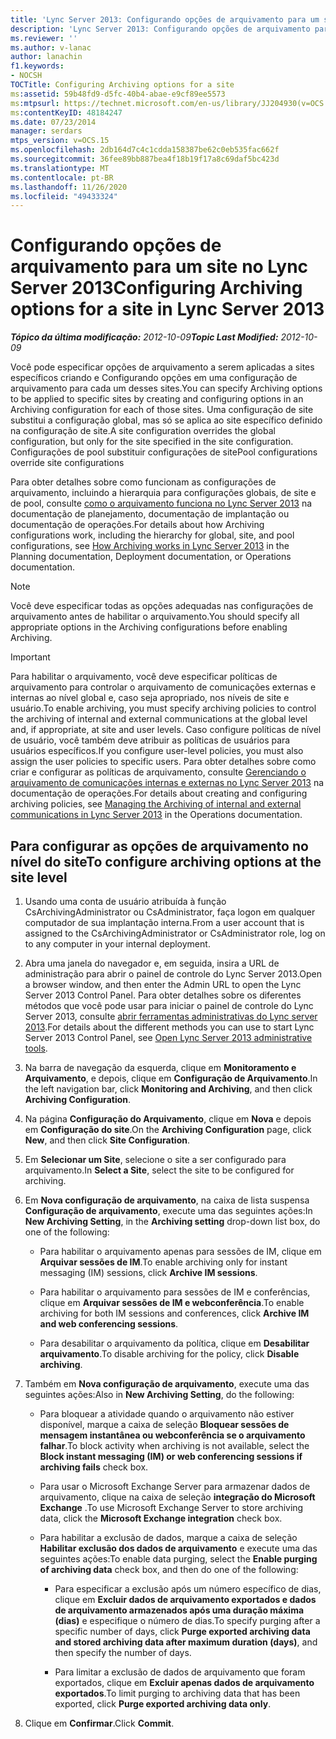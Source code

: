 ```yaml
---
title: 'Lync Server 2013: Configurando opções de arquivamento para um site'
description: 'Lync Server 2013: Configurando opções de arquivamento para um site.'
ms.reviewer: ''
ms.author: v-lanac
author: lanachin
f1.keywords:
- NOCSH
TOCTitle: Configuring Archiving options for a site
ms:assetid: 59b48fd9-d5fc-40b4-abae-e9cf89ee5573
ms:mtpsurl: https://technet.microsoft.com/en-us/library/JJ204930(v=OCS.15)
ms:contentKeyID: 48184247
ms.date: 07/23/2014
manager: serdars
mtps_version: v=OCS.15
ms.openlocfilehash: 2db164d7c4c1cdda158387be62c0eb535fac662f
ms.sourcegitcommit: 36fee89bb887bea4f18b19f17a8c69daf5bc423d
ms.translationtype: MT
ms.contentlocale: pt-BR
ms.lasthandoff: 11/26/2020
ms.locfileid: "49433324"
---
```

# <a name="configuring-archiving-options-for-a-site-in-lync-server-2013"></a><span data-ttu-id="e117e-103">Configurando opções de arquivamento para um site no Lync Server 2013</span><span class="sxs-lookup"><span data-stu-id="e117e-103">Configuring Archiving options for a site in Lync Server 2013</span></span>

<div data-xmlns="http://www.w3.org/1999/xhtml">

<div class="topic" data-xmlns="http://www.w3.org/1999/xhtml" data-msxsl="urn:schemas-microsoft-com:xslt" data-cs="https://msdn.microsoft.com/">

<div data-asp="https://msdn2.microsoft.com/asp">



</div>

<div id="mainSection">

<div id="mainBody"><span data-ttu-id="e117e-104">

<span> </span></span><span class="sxs-lookup"><span data-stu-id="e117e-104">

<span> </span></span></span>

<span data-ttu-id="e117e-105">_**Tópico da última modificação:** 2012-10-09_</span><span class="sxs-lookup"><span data-stu-id="e117e-105">_**Topic Last Modified:** 2012-10-09_</span></span>

<span data-ttu-id="e117e-106">Você pode especificar opções de arquivamento a serem aplicadas a sites específicos criando e Configurando opções em uma configuração de arquivamento para cada um desses sites.</span><span class="sxs-lookup"><span data-stu-id="e117e-106">You can specify Archiving options to be applied to specific sites by creating and configuring options in an Archiving configuration for each of those sites.</span></span> <span data-ttu-id="e117e-107">Uma configuração de site substitui a configuração global, mas só se aplica ao site específico definido na configuração de site.</span><span class="sxs-lookup"><span data-stu-id="e117e-107">A site configuration overrides the global configuration, but only for the site specified in the site configuration.</span></span> <span data-ttu-id="e117e-108">Configurações de pool substituir configurações de site</span><span class="sxs-lookup"><span data-stu-id="e117e-108">Pool configurations override site configurations</span></span>

<span data-ttu-id="e117e-109">Para obter detalhes sobre como funcionam as configurações de arquivamento, incluindo a hierarquia para configurações globais, de site e de pool, consulte [como o arquivamento funciona no Lync Server 2013](lync-server-2013-how-archiving-works.md) na documentação de planejamento, documentação de implantação ou documentação de operações.</span><span class="sxs-lookup"><span data-stu-id="e117e-109">For details about how Archiving configurations work, including the hierarchy for global, site, and pool configurations, see [How Archiving works in Lync Server 2013](lync-server-2013-how-archiving-works.md) in the Planning documentation, Deployment documentation, or Operations documentation.</span></span>

<div>


> [!NOTE]  
> <span data-ttu-id="e117e-110">Você deve especificar todas as opções adequadas nas configurações de arquivamento antes de habilitar o arquivamento.</span><span class="sxs-lookup"><span data-stu-id="e117e-110">You should specify all appropriate options in the Archiving configurations before enabling Archiving.</span></span>



</div>

<div>


> [!IMPORTANT]  
> <span data-ttu-id="e117e-111">Para habilitar o arquivamento, você deve especificar políticas de arquivamento para controlar o arquivamento de comunicações externas e internas ao nível global e, caso seja apropriado, nos níveis de site e usuário.</span><span class="sxs-lookup"><span data-stu-id="e117e-111">To enable archiving, you must specify archiving policies to control the archiving of internal and external communications at the global level and, if appropriate, at site and user levels.</span></span> <span data-ttu-id="e117e-112">Caso configure políticas de nível de usuário, você também deve atribuir as políticas de usuários para usuários específicos.</span><span class="sxs-lookup"><span data-stu-id="e117e-112">If you configure user-level policies, you must also assign the user policies to specific users.</span></span> <span data-ttu-id="e117e-113">Para obter detalhes sobre como criar e configurar as políticas de arquivamento, consulte <A href="lync-server-2013-managing-the-archiving-of-internal-and-external-communications.md">Gerenciando o arquivamento de comunicações internas e externas no Lync Server 2013</A> na documentação de operações.</span><span class="sxs-lookup"><span data-stu-id="e117e-113">For details about creating and configuring archiving policies, see <A href="lync-server-2013-managing-the-archiving-of-internal-and-external-communications.md">Managing the Archiving of internal and external communications in Lync Server 2013</A> in the Operations documentation.</span></span>



</div>

<div>

## <a name="to-configure-archiving-options-at-the-site-level"></a><span data-ttu-id="e117e-114">Para configurar as opções de arquivamento no nível do site</span><span class="sxs-lookup"><span data-stu-id="e117e-114">To configure archiving options at the site level</span></span>

1.  <span data-ttu-id="e117e-115">Usando uma conta de usuário atribuída à função CsArchivingAdministrator ou CsAdministrator, faça logon em qualquer computador de sua implantação interna.</span><span class="sxs-lookup"><span data-stu-id="e117e-115">From a user account that is assigned to the CsArchivingAdministrator or CsAdministrator role, log on to any computer in your internal deployment.</span></span>

2.  <span data-ttu-id="e117e-116">Abra uma janela do navegador e, em seguida, insira a URL de administração para abrir o painel de controle do Lync Server 2013.</span><span class="sxs-lookup"><span data-stu-id="e117e-116">Open a browser window, and then enter the Admin URL to open the Lync Server 2013 Control Panel.</span></span> <span data-ttu-id="e117e-117">Para obter detalhes sobre os diferentes métodos que você pode usar para iniciar o painel de controle do Lync Server 2013, consulte [abrir ferramentas administrativas do Lync server 2013](lync-server-2013-open-lync-server-administrative-tools.md).</span><span class="sxs-lookup"><span data-stu-id="e117e-117">For details about the different methods you can use to start Lync Server 2013 Control Panel, see [Open Lync Server 2013 administrative tools](lync-server-2013-open-lync-server-administrative-tools.md).</span></span>

3.  <span data-ttu-id="e117e-118">Na barra de navegação da esquerda, clique em **Monitoramento e Arquivamento**, e depois, clique em **Configuração de Arquivamento**.</span><span class="sxs-lookup"><span data-stu-id="e117e-118">In the left navigation bar, click **Monitoring and Archiving**, and then click **Archiving Configuration**.</span></span>

4.  <span data-ttu-id="e117e-119">Na página **Configuração do Arquivamento**, clique em **Nova** e depois em **Configuração do site**.</span><span class="sxs-lookup"><span data-stu-id="e117e-119">On the **Archiving Configuration** page, click **New**, and then click **Site Configuration**.</span></span>

5.  <span data-ttu-id="e117e-120">Em **Selecionar um Site**, selecione o site a ser configurado para arquivamento.</span><span class="sxs-lookup"><span data-stu-id="e117e-120">In **Select a Site**, select the site to be configured for archiving.</span></span>

6.  <span data-ttu-id="e117e-121">Em **Nova configuração de arquivamento**, na caixa de lista suspensa **Configuração de arquivamento**, execute uma das seguintes ações:</span><span class="sxs-lookup"><span data-stu-id="e117e-121">In **New Archiving Setting**, in the **Archiving setting** drop-down list box, do one of the following:</span></span>
    
      - <span data-ttu-id="e117e-122">Para habilitar o arquivamento apenas para sessões de IM, clique em **Arquivar sessões de IM**.</span><span class="sxs-lookup"><span data-stu-id="e117e-122">To enable archiving only for instant messaging (IM) sessions, click **Archive IM sessions**.</span></span>
    
      - <span data-ttu-id="e117e-123">Para habilitar o arquivamento para sessões de IM e conferências, clique em **Arquivar sessões de IM e webconferência**.</span><span class="sxs-lookup"><span data-stu-id="e117e-123">To enable archiving for both IM sessions and conferences, click **Archive IM and web conferencing sessions**.</span></span>
    
      - <span data-ttu-id="e117e-124">Para desabilitar o arquivamento da política, clique em **Desabilitar arquivamento**.</span><span class="sxs-lookup"><span data-stu-id="e117e-124">To disable archiving for the policy, click **Disable archiving**.</span></span>

7.  <span data-ttu-id="e117e-125">Também em **Nova configuração de arquivamento**, execute uma das seguintes ações:</span><span class="sxs-lookup"><span data-stu-id="e117e-125">Also in **New Archiving Setting**, do the following:</span></span>
    
      - <span data-ttu-id="e117e-126">Para bloquear a atividade quando o arquivamento não estiver disponível, marque a caixa de seleção **Bloquear sessões de mensagem instantânea ou webconferência se o arquivamento falhar**.</span><span class="sxs-lookup"><span data-stu-id="e117e-126">To block activity when archiving is not available, select the **Block instant messaging (IM) or web conferencing sessions if archiving fails** check box.</span></span>
    
      - <span data-ttu-id="e117e-127">Para usar o Microsoft Exchange Server para armazenar dados de arquivamento, clique na caixa de seleção **integração do Microsoft Exchange** .</span><span class="sxs-lookup"><span data-stu-id="e117e-127">To use Microsoft Exchange Server to store archiving data, click the **Microsoft Exchange integration** check box.</span></span>
    
      - <span data-ttu-id="e117e-128">Para habilitar a exclusão de dados, marque a caixa de seleção **Habilitar exclusão dos dados de arquivamento** e execute uma das seguintes ações:</span><span class="sxs-lookup"><span data-stu-id="e117e-128">To enable data purging, select the **Enable purging of archiving data** check box, and then do one of the following:</span></span>
        
          - <span data-ttu-id="e117e-129">Para especificar a exclusão após um número específico de dias, clique em **Excluir dados de arquivamento exportados e dados de arquivamento armazenados após uma duração máxima (dias)** e especifique o número de dias.</span><span class="sxs-lookup"><span data-stu-id="e117e-129">To specify purging after a specific number of days, click **Purge exported archiving data and stored archiving data after maximum duration (days)**, and then specify the number of days.</span></span>
        
          - <span data-ttu-id="e117e-130">Para limitar a exclusão de dados de arquivamento que foram exportados, clique em **Excluir apenas dados de arquivamento exportados**.</span><span class="sxs-lookup"><span data-stu-id="e117e-130">To limit purging to archiving data that has been exported, click **Purge exported archiving data only**.</span></span>

8.  <span data-ttu-id="e117e-131">Clique em **Confirmar**.</span><span class="sxs-lookup"><span data-stu-id="e117e-131">Click **Commit**.</span></span>

<span data-ttu-id="e117e-132"></div>

</div>

<span> </span>

</div>

</div>

</span><span class="sxs-lookup"><span data-stu-id="e117e-132"></div>

</div>

<span> </span>

</div>

</div>

</span></span></div>


